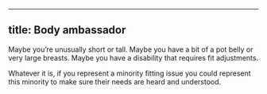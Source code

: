 ***

## title: Body ambassador

Maybe you’re unusually short or tall.
Maybe you have a bit of a pot belly or very large breasts.
Maybe you have a disability that requires fit adjustments.

Whatever it is, if you represent a minority fitting issue you could
represent this minority to make sure their needs are heard and understood.
